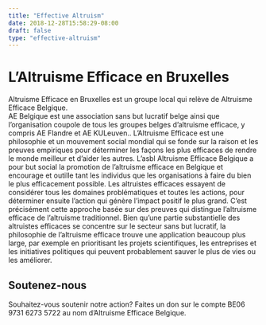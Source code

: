 ```yaml
---
title: "Effective Altruism"
date: 2018-12-28T15:58:29-08:00
draft: false
type: "effective-altruism"
---
```





# L’Altruisme Efficace en Bruxelles

Altruisme Efficace en Bruxelles est un groupe local qui relève de Altruisme Efficace Belgique.  
AE Belgique est une association sans but lucratif belge ainsi que l’organisation coupole de tous les groupes belges d’altruisme efficace, y compris AE Flandre et AE KULeuven.. 
L’Altruisme Efficace est une philosophie et un mouvement social mondial qui se fonde sur la raison et les preuves empiriques pour déterminer les façons les plus efficaces de rendre le monde meilleur et d’aider les autres. 
L’asbl Altruisme Efficace Belgique a pour but social la promotion de l’altruisme efficace en Belgique et encourage et outille tant les individus que les organisations à faire du bien le plus efficacement possible. 
Les altruistes efficaces essayent de considérer tous les domaines problématiques et toutes les actions, pour déterminer ensuite l’action qui génère l’impact positif le plus grand. C’est précisément cette approche basée sur des preuves qui distingue l’altruisme efficace de l’altruisme traditionnel. 
Bien qu’une partie substantielle des altruistes efficaces se concentre sur le secteur sans but lucratif, la philosophie de l’altruisme efficace trouve une application beaucoup plus large, par exemple en prioritisant les projets scientifiques, les entreprises et les initiatives politiques qui peuvent probablement sauver le plus de vies ou les améliorer.





## Soutenez-nous

Souhaitez-vous soutenir notre action? Faites un don sur le compte BE06 9731 6273 5722 au nom d’Altruisme Efficace Belgique.
